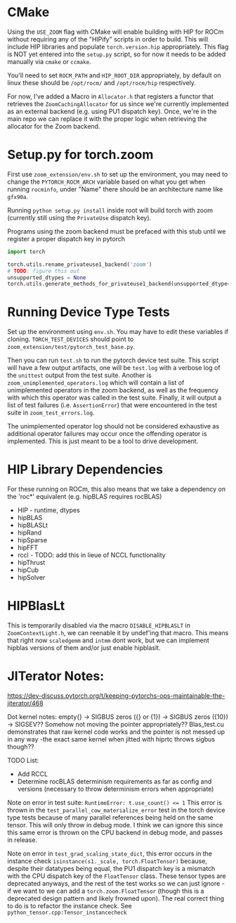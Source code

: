 # CMake

Using the `USE_ZOOM` flag with CMake will enable building with HIP for ROCm without requiring any of the "HIPify" scripts in order to build. This will include HIP libraries and populate `torch.version.hip` appropriately. This flag is NOT yet entered into the `setup.py` script, so for now it needs to be added manually via `cmake` or `ccmake`.

You'll need to set `ROCM_PATH` and `HIP_ROOT_DIR` appropriately, by default on linux these should be `/opt/rocm/` and `/opt/rocm/hip` respectively.

For now, I've added a Macro in `Allocator.h` that registers a functor that retrieves the `ZoomCachingAllocator` for us since we're currently implemented as an external backend (e.g. using PU1 dispatch key). Once, we're in the main repo we can replace it with the proper logic when retrieving the allocator for the Zoom backend.

# Setup.py for torch.zoom
First use `zoom_extension/env.sh` to set up the environment, you may need to change the `PYTORCH_ROCM_ARCH` variable based on what you get when running `rocminfo`, under "Name" there should be an architecture name like `gfx90a`.

Running `python setup.py install` inside root will build torch with zoom (currently still using the `PrivateUse` dispatch key).

Programs using the zoom backend must be prefaced with this stub until we register a proper dispatch key in pytorch

```python
import torch

torch.utils.rename_privateuse1_backend('zoom')
# TODO: figure this out
unsupported_dtypes = None
torch.utils.generate_methods_for_privateuse1_backend(unsupported_dtype=unsupported_dtypes)
```

# Running Device Type Tests
Set up the environment using `env.sh`. You may have to edit these variables if cloning. `TORCH_TEST_DEVICES` should point to `zoom_extension/test/pytorch_test_base.py`.

Then you can run `test.sh` to run the pytorch device test suite. This script will have a few output artifacts, one will be `test.log` with a verbose log of the `unittest` output from the test suite. Another is `zoom_unimplemented_operators.log` which will contain a list of unimplemented operators in the zoom backend, as well as the frequency with which this operator was called in the test suite. Finally, it will output a list of test failures (i.e. `AssertionError`) that were encountered in the test suite in `zoom_test_errors.log`.

The unimplemented operator log should not be considered exhaustive as additional operator failures may occur once the offending operator is implemented. This is just meant to be a tool to drive development.

# HIP Library Dependencies
For these running on ROCm, this also means that we take a dependency on the 'roc*' equivalent (e.g. hipBLAS requires rocBLAS)

* HIP - runtime, dtypes
* hipBLAS
* hipBLASLt
* hipRand
* hipSparse
* hipFFT
* rccl - TODO: add this in lieue of NCCL functionality
* hipThrust
* hipCub
* hipSolver

# HIPBlasLt

This is temporarily disabled via the macro `DISABLE_HIPBLASLT` in `ZoomContextLight.h`, we can reenable it by undef'ing that macro. This means that right now `scaledgemm` and `intmm` dont work, but we can implement hipblas versions of them and/or just enable hipblaslt.

# JITerator Notes:
https://dev-discuss.pytorch.org/t/keeping-pytorchs-ops-maintainable-the-jiterator/468



Dot kernel notes:
empty{} -> SIGBUS
zeros ({} or {1}) -> SIGBUS
zeros ({10}) -> SIGSEV??
Somehow not moving the pointer appropriately??
Blas_test.cu demonstrates that raw kernel code works and the pointer is not messed up in any way
-the exact same kernel when jitted with hiprtc throws sigbus though??

TODO List:

- Add RCCL
- Determine rocBLAS determinism requirements as far as config and versions (necessary to throw determinism errors when appropriate)

Note on error in test suite: `RuntimeError: t.use_count() <= 1`
This error is thrown in the `test_parallel_cow_materialize_error` test in the torch device type tests because
of many parallel references being held on the same tensor. This will only throw in debug mode. I think we can ignore this since 
this same error is thrown on the CPU backend in debug mode, and passes in release.

Note on error in `test_grad_scaling_state_dict`, this error occurs in the instance check `isinstance(s1._scale, torch.FloatTensor)`
because, despite their datatypes being equal, the PU1 dispatch key is a mismatch with the CPU dispatch key of the `FloatTensor` class.
These tensor types are deprecated anyways, and the rest of the test works so we can just ignore - if we want to we can add a
`torch.zoom.FloatTensor` (though this is a deprecated design pattern and likely frowned upon). The real correct thing to do is to refactor the instance check. See `python_tensor.cpp:Tensor_instancecheck`